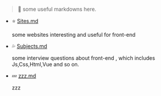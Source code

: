 > :blue_heart: some useful markdowns here.

- :star: [Sites.md]("./Sites.md)

  some websites interesting and useful for front-end

- :sweat_drops: [Subjects.md]("./Subjects.md)

  some interview questions about front-end , which includes Js,Css,Html,Vue and so on.

- :zzz: [zzz.md]("./Subjects.md)

  zzz
